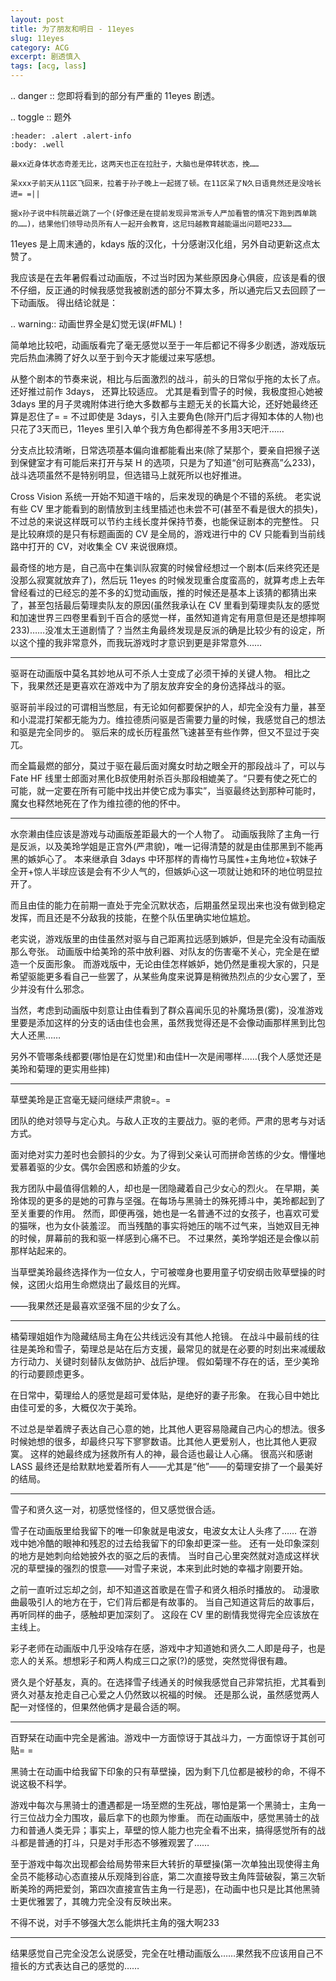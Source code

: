 ```yaml
---
layout: post
title: 为了朋友和明日 - 11eyes
slug: 11eyes
category: ACG
excerpt: 剧透慎入
tags: [acg, lass]
---
```


.. danger :: 您即将看到的部分有严重的 11eyes 剧透。

.. toggle :: 题外

    :header: .alert .alert-info
    :body: .well
    
    最xx近身体状态奇差无比，这两天也正在拉肚子，大脑也是停转状态，挽……
    
    呆xxx子前天从11区飞回来，拉着于孙子晚上一起搓了顿。在11区呆了N久日语竟然还是没啥长进= =||
    
    据x孙子说中科院最近跳了一个(好像还是在提前发现异常派专人严加看管的情况下跑到西单跳的……)，结果他们领导动员所有人一起开会教育，这尼玛越教育越能逼出问题吧233……


11eyes 是上周末通的，kdays 版的汉化，十分感谢汉化组，另外自动更新这点太赞了。

我应该是在去年暑假看过动画版，不过当时因为某些原因身心俱疲，应该是看的很不仔细，反正通的时候我感觉我被剧透的部分不算太多，所以通完后又去回顾了一下动画版。
得出结论就是：

.. warning:: 动画世界全是幻觉无误(#FML)！

简单地比较吧，动画版看完了毫无感觉以至于一年后都记不得多少剧透，游戏版玩完后热血沸腾了好久以至于到今天才能缓过来写感想。

从整个剧本的节奏来说，相比与后面激烈的战斗，前头的日常似乎拖的太长了点。
还好推过前作 3days， 还算比较适应。
尤其是看到雪子的时候，我极度担心她被 3days 里的月子灵魂附体进行绝大多数都与主题无关的长篇大论，还好她最终还算是忍住了= =
不过即使是 3days，引入主要角色(除开门后才得知本体的人物)也只花了3天而已，11eyes 里引入单个我方角色都得差不多用3天吧汗……

分支点比较清晰，日常选项基本偏向谁都能看出来(除了栞那个，要亲自把猴子送到保健室才有可能后来打开与栞 H 的选项，只是为了知道“创可贴赛高”么233)，战斗选项虽然不是特别明显，但选错马上就死所以也好推进。

Cross Vision 系统一开始不知道干啥的，后来发现的确是个不错的系统。
老实说有些 CV 里才能看到的剧情放到主线里插述也未尝不可(甚至不看是很大的损失)，不过总的来说这样既可以节约主线长度并保持节奏，也能保证剧本的完整性。
只是比较麻烦的是只有标题画面的 CV 是全局的，游戏进行中的 CV 只能看到当前线路中打开的 CV，对收集全 CV 来说很麻烦。

最奇怪的地方是，自己高中在集训队寂寞的时候曾经想过一个剧本(后来终究还是没那么寂寞就放弃了)，然后玩 11eyes 的时候发现重合度蛮高的，就算考虑上去年曾经看过的已经忘的差不多的幻觉动画版，推的时候还是基本上该猜的都猜出来了，甚至包括最后菊理卖队友的原因(虽然我承认在 CV 里看到菊理卖队友的感觉和加速世界三四卷里看到千百合的感觉一样，虽然知道肯定有用意但是还是想摔啊233)……没准太王道剧情了？当然主角最终发现是反派的确是比较少有的设定，所以这个撞的我非常意外，而我玩游戏时才意识到更是非常意外……

---

驱哥在动画版中莫名其妙地从可不杀人士变成了必须干掉的关键人物。
相比之下，我果然还是更喜欢在游戏中为了朋友放弃安全的身份选择战斗的驱。

驱哥前半段过的可谓相当憋屈，有无论如何都要保护的人，却完全没有力量，甚至和小混混打架都无能为力。维拉德质问驱是否需要力量的时候，我感觉自己的想法和驱是完全同步的。
驱后来的成长历程虽然飞速甚至有些作弊，但又不显过于突兀。

而全篇最燃的部分，莫过于驱在最后面对魔女时劫之眼全开的那段战斗了，可以与 Fate HF 线里士郎面对黑化B叔使用射杀百头那段相媲美了。“只要有使之死亡的可能，就一定要在所有可能中找出并使它成为事实”，当驱最终达到那种可能时，魔女也释然地死在了作为维拉德的他的怀中。

---

水奈濑由佳应该是游戏与动画版差距最大的一个人物了。
动画版我除了主角一行是反派，以及美玲学姐是正宫外(严肃貌)，唯一记得清楚的就是由佳那黑到不能再黑的嫉妒心了。
本来继承自 3days 中环那样的青梅竹马属性+主角地位+软妹子全开+惊人半球应该是会有不少人气的，但嫉妒心这一项就让她和环的地位明显拉开了。

而且由佳的能力在前期一直处于完全沉默状态，后期虽然呈现出来也没有做到稳定发挥，而且还是不分敌我的技能，在整个队伍里确实地位尴尬。

老实说，游戏版里的由佳虽然对驱与自己距离拉远感到嫉妒，但是完全没有动画版那么夸张。
动画版中给美玲的茶中放利器、对队友的伤害毫不关心，完全是在塑造一个反面形象。
而游戏版中，无论由佳怎样嫉妒，她仍然是重视大家的，只是希望驱能更多看自己一些罢了，从某些角度来说算是稍微热烈点的少女心罢了，至少并没有什么邪念。

当然，考虑到动画版中刻意让由佳看到了群众喜闻乐见的补魔场景(雾)，没准游戏里要是添加这样的分支的话由佳也会黑，虽然我觉得还是不会像动画那样黑到比包大人还黑……

另外不管哪条线都要(哪怕是在幻觉里)和由佳H一次是闹哪样……(我个人感觉还是美玲和菊理的更实用些摔)

---

草壁美玲是正宫毫无疑问继续严肃貌=。=

团队的绝对领导与定心丸。与敌人正攻的主要战力。驱的老师。严肃的思考与对话方式。

面对绝对实力差时也会颤抖的少女。为了得到父亲认可而拼命苦练的少女。懵懂地爱慕着驱的少女。偶尔会困惑和娇羞的少女。

我方团队中最值得信赖的人，却也是一团隐藏着自己少女心的烈火。
在早期，美玲体现的更多的是她的可靠与坚强。在每场与黑骑士的殊死搏斗中，美玲都起到了至关重要的作用。
然而，即便再强，她也是一名普通不过的女孩子，也喜欢可爱的猫咪，也为女仆装羞涩。
而当残酷的事实将她压的喘不过气来，当她双目无神的时候，屏幕前的我和驱一样感到心痛不已。
不过果然，美玲学姐还是会像以前那样站起来的。

当草壁美玲最终选择作为一位女人，宁可被噬身也要用童子切安纲击败草壁操的时候，这团火焰用生命燃烧出了最炫目的光辉。

——我果然还是最喜欢坚强不屈的少女了么。

---

橘菊理姐姐作为隐藏结局主角在公共线远没有其他人抢镜。
在战斗中最前线的往往是美玲和雪子，菊理总是站在后方支援，最常见的就是在必要的时刻出来减缓敌方行动力、关键时刻替队友做防护、战后护理。
假如菊理不存在的话，至少美玲的行动要顾虑更多。

在日常中，菊理给人的感觉是超可爱体贴，是绝好的妻子形象。
在我心目中她比由佳可爱的多，大概仅次于美玲。

不过总是举着牌子表达自己心意的她，比其他人更容易隐藏自己内心的想法。很多时候她想的很多，却最终只写下寥寥数语。比其他人更爱别人，也比其他人更寂寞。
这样的她最终成为拯救所有人的神，最合适也最让人心痛。
很高兴和感谢 LASS 最终还是给默默地爱着所有人——尤其是“他”——的菊理安排了一个最美好的结局。

---

雪子和贤久这一对，初感觉怪怪的，但又感觉很合适。

雪子在动画版里给我留下的唯一印象就是电波女，电波女太让人头疼了……
在游戏中她冷酷的眼神和残忍的过去给我留下的印象却更深一些。
还有一处印象深刻的地方是她刺向给她披外衣的驱之后的表情。
当时自己心里突然就对造成这样状况的草壁操的强烈的恨意——对雪子来说，本来到此时她的幸福才刚要开始。

之前一直听过忘却之剑，却不知道这首歌是在雪子和贤久相杀时播放的。
动漫歌曲最吸引人的地方在于，它们背后都是有故事的。
当自己知道这背后的故事后，再听同样的曲子，感触却更加深刻了。
这段在 CV 里的剧情我觉得完全应该放在主线上。

彩子老师在动画版中几乎没啥存在感，游戏中才知道她和贤久二人即是母子，也是恋人的关系。想想彩子和两人构成三口之家(?)的感觉，突然觉得很有趣。

贤久是个好基友，真的。在选择雪子线通关的时候我感觉自己非常抗拒，尤其看到贤久对基友抢走自己心爱之人仍然致以祝福的时候。
还是那么说，虽然感觉两人配一对怪怪的，但果然他俩才是最合适的啊。

---

百野栞在动画中完全是酱油。游戏中一方面惊讶于其战斗力，一方面惊讶于其创可贴= =

黑骑士在动画中给我留下印象的只有草壁操，因为剩下几位都是被秒的命，不得不说这极不科学。

游戏中每次与黑骑士的遭遇都是一场至燃的生死战，哪怕是第一个黑骑士，主角一行三位战力全力围攻，最后拿下的也颇为惨重。
而在动画版中，感觉黑骑士的战力和普通人类无异；事实上，草壁的惊人能力也完全看不出来，搞得感觉所有的战斗都是普通的打斗，只是对手形态不够雅观罢了……

至于游戏中每次出现都会给局势带来巨大转折的草壁操(第一次单独出现使得主角全员不能移动心态直接从乐观降到谷底，第二次直接导致主角阵营破裂，第三次斩断美玲的两把爱剑，第四次直接宣告主角一行是恶)，在动画中也只是比其他黑骑士更优雅罢了，其魄力完全没有反映出来。

不得不说，对手不够强大怎么能烘托主角的强大啊233

---

结果感觉自己完全没怎么说感受，完全在吐槽动画版么……果然我不应该用自己不擅长的方式表达自己的感觉的……
